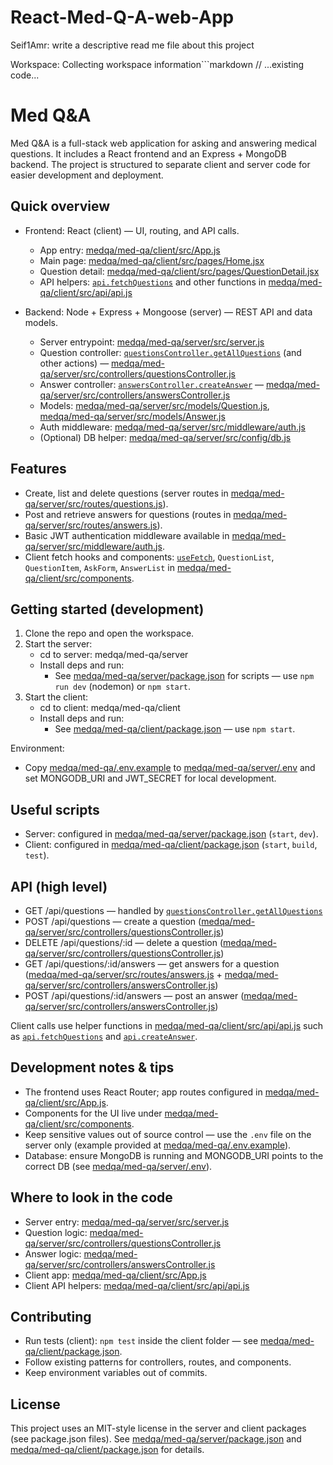 ﻿# React-Med-Q-A-web-App

Seif1Amr: write a descriptive read me file about this project

Workspace: Collecting workspace information```markdown
// ...existing code...
# Med Q&A

Med Q&A is a full-stack web application for asking and answering medical questions. It includes a React frontend and an Express + MongoDB backend. The project is structured to separate client and server code for easier development and deployment.

## Quick overview

- Frontend: React (client) — UI, routing, and API calls.
  - App entry: [medqa/med-qa/client/src/App.js](medqa/med-qa/client/src/App.js)
  - Main page: [medqa/med-qa/client/src/pages/Home.jsx](medqa/med-qa/client/src/pages/Home.jsx)
  - Question detail: [medqa/med-qa/client/src/pages/QuestionDetail.jsx](medqa/med-qa/client/src/pages/QuestionDetail.jsx)
  - API helpers: [`api.fetchQuestions`](medqa/med-qa/client/src/api/api.js) and other functions in [medqa/med-qa/client/src/api/api.js](medqa/med-qa/client/src/api/api.js)

- Backend: Node + Express + Mongoose (server) — REST API and data models.
  - Server entrypoint: [medqa/med-qa/server/src/server.js](medqa/med-qa/server/src/server.js)
  - Question controller: [`questionsController.getAllQuestions`](medqa/med-qa/server/src/controllers/questionsController.js) (and other actions) — [medqa/med-qa/server/src/controllers/questionsController.js](medqa/med-qa/server/src/controllers/questionsController.js)
  - Answer controller: [`answersController.createAnswer`](medqa/med-qa/server/src/controllers/answersController.js) — [medqa/med-qa/server/src/controllers/answersController.js](medqa/med-qa/server/src/controllers/answersController.js)
  - Models: [medqa/med-qa/server/src/models/Question.js](medqa/med-qa/server/src/models/Question.js), [medqa/med-qa/server/src/models/Answer.js](medqa/med-qa/server/src/models/Answer.js)
  - Auth middleware: [medqa/med-qa/server/src/middleware/auth.js](medqa/med-qa/server/src/middleware/auth.js)
  - (Optional) DB helper: [medqa/med-qa/server/src/config/db.js](medqa/med-qa/server/src/config/db.js)

## Features

- Create, list and delete questions (server routes in [medqa/med-qa/server/src/routes/questions.js](medqa/med-qa/server/src/routes/questions.js)).
- Post and retrieve answers for questions (routes in [medqa/med-qa/server/src/routes/answers.js](medqa/med-qa/server/src/routes/answers.js)).
- Basic JWT authentication middleware available in [medqa/med-qa/server/src/middleware/auth.js](medqa/med-qa/server/src/middleware/auth.js).
- Client fetch hooks and components: [`useFetch`](medqa/med-qa/client/src/hooks/useFetch.js), `QuestionList`, `QuestionItem`, `AskForm`, `AnswerList` in [medqa/med-qa/client/src/components](medqa/med-qa/client/src/components).

## Getting started (development)

1. Clone the repo and open the workspace.
2. Start the server:
   - cd to server: medqa/med-qa/server
   - Install deps and run:
     - See [medqa/med-qa/server/package.json](medqa/med-qa/server/package.json) for scripts — use `npm run dev` (nodemon) or `npm start`.
3. Start the client:
   - cd to client: medqa/med-qa/client
   - Install deps and run:
     - See [medqa/med-qa/client/package.json](medqa/med-qa/client/package.json) — use `npm start`.

Environment:
- Copy [medqa/med-qa/.env.example](medqa/med-qa/.env.example) to [medqa/med-qa/server/.env](medqa/med-qa/server/.env) and set MONGODB_URI and JWT_SECRET for local development.

## Useful scripts

- Server: configured in [medqa/med-qa/server/package.json](medqa/med-qa/server/package.json) (`start`, `dev`).
- Client: configured in [medqa/med-qa/client/package.json](medqa/med-qa/client/package.json) (`start`, `build`, `test`).

## API (high level)

- GET /api/questions — handled by [`questionsController.getAllQuestions`](medqa/med-qa/server/src/controllers/questionsController.js)
- POST /api/questions — create a question ([medqa/med-qa/server/src/controllers/questionsController.js](medqa/med-qa/server/src/controllers/questionsController.js))
- DELETE /api/questions/:id — delete a question ([medqa/med-qa/server/src/controllers/questionsController.js](medqa/med-qa/server/src/controllers/questionsController.js))
- GET /api/questions/:id/answers — get answers for a question ([medqa/med-qa/server/src/routes/answers.js](medqa/med-qa/server/src/routes/answers.js) + [medqa/med-qa/server/src/controllers/answersController.js](medqa/med-qa/server/src/controllers/answersController.js))
- POST /api/questions/:id/answers — post an answer ([medqa/med-qa/server/src/controllers/answersController.js](medqa/med-qa/server/src/controllers/answersController.js))

Client calls use helper functions in [medqa/med-qa/client/src/api/api.js](medqa/med-qa/client/src/api/api.js) such as [`api.fetchQuestions`](medqa/med-qa/client/src/api/api.js) and [`api.createAnswer`](medqa/med-qa/client/src/api/api.js).

## Development notes & tips

- The frontend uses React Router; app routes configured in [medqa/med-qa/client/src/App.js](medqa/med-qa/client/src/App.js).
- Components for the UI live under [medqa/med-qa/client/src/components](medqa/med-qa/client/src/components).
- Keep sensitive values out of source control — use the `.env` file on the server only (example provided at [medqa/med-qa/.env.example](medqa/med-qa/.env.example)).
- Database: ensure MongoDB is running and MONGODB_URI points to the correct DB (see [medqa/med-qa/server/.env](medqa/med-qa/server/.env)).

## Where to look in the code

- Server entry: [medqa/med-qa/server/src/server.js](medqa/med-qa/server/src/server.js)
- Question logic: [medqa/med-qa/server/src/controllers/questionsController.js](medqa/med-qa/server/src/controllers/questionsController.js)
- Answer logic: [medqa/med-qa/server/src/controllers/answersController.js](medqa/med-qa/server/src/controllers/answersController.js)
- Client app: [medqa/med-qa/client/src/App.js](medqa/med-qa/client/src/App.js)
- Client API helpers: [medqa/med-qa/client/src/api/api.js](medqa/med-qa/client/src/api/api.js)

## Contributing

- Run tests (client): `npm test` inside the client folder — see [medqa/med-qa/client/package.json](medqa/med-qa/client/package.json).
- Follow existing patterns for controllers, routes, and components.
- Keep environment variables out of commits.

## License

This project uses an MIT-style license in the server and client packages (see package.json files). See [medqa/med-qa/server/package.json](medqa/med-qa/server/package.json) and [medqa/med-qa/client/package.json](medqa/med-qa/client/package.json) for details.


